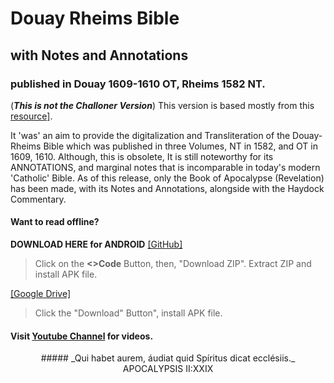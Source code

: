# Douay Rheims Bible
## with Notes and Annotations
### published in Douay 1609-1610 OT, Rheims 1582 NT.

(**_This is not the Challoner Version_**)
This version is based mostly from this <a href="https://archive.org/details/1582douayrheimsnt/page/n677/mode/2up?view=theater" target="_blank">resource]</a>.
  
  It 'was' an aim to provide the digitalization and Transliteration of  the Douay-Rheims Bible 
which was published in three Volumes, NT in 1582, and OT in 1609, 1610. Although, this is obsolete, 
It is still noteworthy for its ANNOTATIONS, and marginal notes that is incomparable in today's modern 'Catholic'
Bible.
  As of this release, only the Book of Apocalypse (Revelation) has been made, with its Notes and Annotations, 
alongside with the Haydock Commentary.

#### Want to read offline?
**DOWNLOAD HERE for ANDROID**
<a href="https://github.com/apocalypsis229/apocalypsis.apk.git" target="_blank">[GitHub]</a>
>Click on the **<>Code** Button, then, "Download ZIP".
>Extract ZIP and install APK file.

<a href="https://drive.google.com/file/d/1K2Ht_CynGkZ6wq3-T73cYE8E86sp6qg-/view?fbclid=IwAR0c6O1kwboPORf6H0VI2m3b2ORlc49KOulBPf9UCMdMJ_17dwILhBL4cmc" target="_blank">[Google Drive]</a>
>Click the "Download" Button", install APK file.


#### Visit [Youtube Channel](https://www.youtube.com/@apocalypsis229) for videos.

<center>##### _Qui habet aurem, áudiat quid Spíritus dicat ecclésiis._
APOCALYPSIS II:XXIX
</center>
